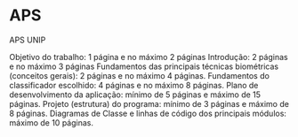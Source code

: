 # APS
APS UNIP

Objetivo do trabalho: 1 página e no máximo 2 páginas
Introdução: 2 páginas e no máximo 3 páginas
Fundamentos das principais técnicas biométricas (conceitos gerais): 2 páginas e no
máximo 4 páginas.
Fundamentos do classificador escolhido: 4 páginas e no máximo 8 páginas.
Plano de desenvolvimento da aplicação: mínimo de 5 páginas e máximo de 15 páginas.
Projeto (estrutura) do programa: mínimo de 3 páginas e máximo de 8 páginas.
Diagramas de Classe e linhas de código dos principais módulos: máximo de 10 páginas.
